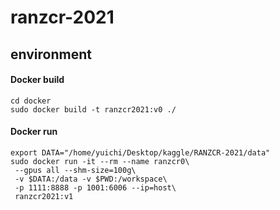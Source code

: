 # ranzcr-2021

## environment

#### Docker build
```
cd docker
sudo docker build -t ranzcr2021:v0 ./
```

#### Docker run
```
export DATA="/home/yuichi/Desktop/kaggle/RANZCR-2021/data"
sudo docker run -it --rm --name ranzcr0\
 --gpus all --shm-size=100g\
 -v $DATA:/data -v $PWD:/workspace\
 -p 1111:8888 -p 1001:6006 --ip=host\
 ranzcr2021:v1
```